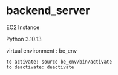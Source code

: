 # backend_server

EC2 Instance

Python 3.10.13

virtual environment : be_env

    to activate: source be_env/bin/activate
    to deactivate: deactivate
